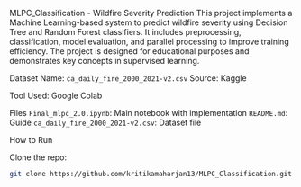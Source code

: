 MLPC_Classification - Wildfire Severity Prediction
This project implements a Machine Learning-based system to predict wildfire severity using Decision Tree and Random Forest classifiers. It includes preprocessing, classification, model evaluation, and parallel processing to improve training efficiency. The project is designed for educational purposes and demonstrates key concepts in supervised learning.

Dataset
Name: `ca_daily_fire_2000_2021-v2.csv`
Source: Kaggle

Tool Used: Google Colab

Files
`Final_mlpc_2.0.ipynb`: Main notebook with implementation
`README.md`: Guide
`ca_daily_fire_2000_2021-v2.csv`: Dataset file

How to Run

Clone the repo:
   ```bash
   git clone https://github.com/kritikamaharjan13/MLPC_Classification.git
